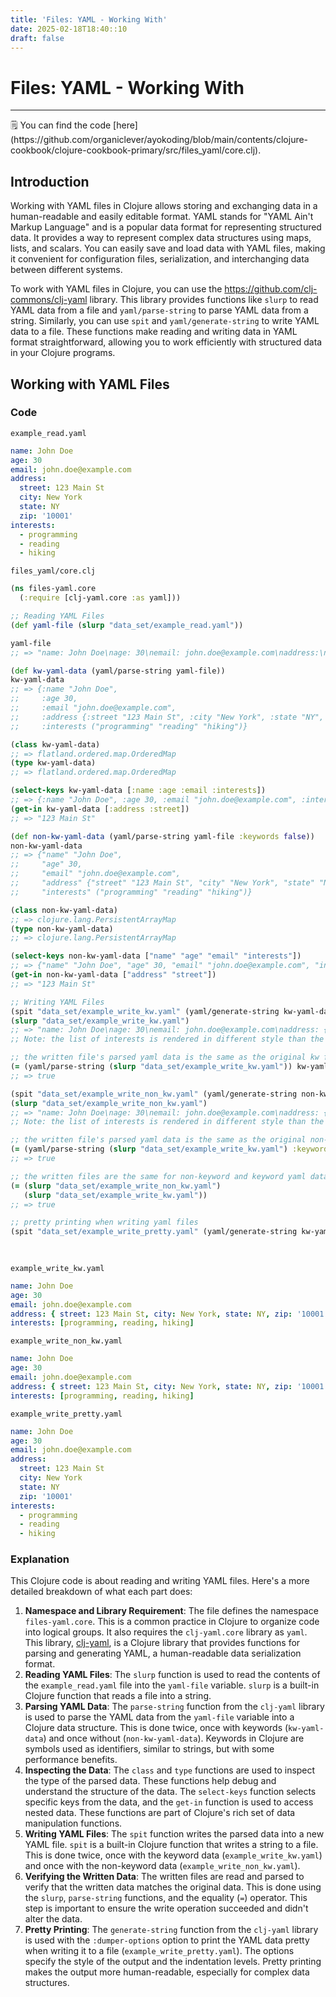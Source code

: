 ```yaml
---
title: 'Files: YAML - Working With'
date: 2025-02-18T18:40::10
draft: false
---
```


# Files: YAML - Working With

---

<aside>
🗒️ You can find the code [here](https://github.com/organiclever/ayokoding/blob/main/contents/clojure-cookbook/clojure-cookbook-primary/src/files_yaml/core.clj).

</aside>

## Introduction

Working with YAML files in Clojure allows storing and exchanging data in a human-readable and easily editable format. YAML stands for "YAML Ain't Markup Language" and is a popular data format for representing structured data. It provides a way to represent complex data structures using maps, lists, and scalars. You can easily save and load data with YAML files, making it convenient for configuration files, serialization, and interchanging data between different systems.

To work with YAML files in Clojure, you can use the https://github.com/clj-commons/clj-yaml library. This library provides functions like `slurp` to read YAML data from a file and `yaml/parse-string` to parse YAML data from a string. Similarly, you can use `spit` and `yaml/generate-string` to write YAML data to a file. These functions make reading and writing data in YAML format straightforward, allowing you to work efficiently with structured data in your Clojure programs.

## Working with YAML Files

### Code

`example_read.yaml`

```yaml
name: John Doe
age: 30
email: john.doe@example.com
address:
  street: 123 Main St
  city: New York
  state: NY
  zip: '10001'
interests:
  - programming
  - reading
  - hiking
```

`files_yaml/core.clj`

```clojure
(ns files-yaml.core
  (:require [clj-yaml.core :as yaml]))

;; Reading YAML Files
(def yaml-file (slurp "data_set/example_read.yaml"))

yaml-file
;; => "name: John Doe\nage: 30\nemail: john.doe@example.com\naddress:\n  street: 123 Main St\n  city: New York\n  state: NY\n  zip: \"10001\"\ninterests:\n  - programming\n  - reading\n  - hiking\n"

(def kw-yaml-data (yaml/parse-string yaml-file))
kw-yaml-data
;; => {:name "John Doe",
;;     :age 30,
;;     :email "john.doe@example.com",
;;     :address {:street "123 Main St", :city "New York", :state "NY", :zip "10001"},
;;     :interests ("programming" "reading" "hiking")}

(class kw-yaml-data)
;; => flatland.ordered.map.OrderedMap
(type kw-yaml-data)
;; => flatland.ordered.map.OrderedMap

(select-keys kw-yaml-data [:name :age :email :interests])
;; => {:name "John Doe", :age 30, :email "john.doe@example.com", :interests ("programming" "reading" "hiking")}
(get-in kw-yaml-data [:address :street])
;; => "123 Main St"

(def non-kw-yaml-data (yaml/parse-string yaml-file :keywords false))
non-kw-yaml-data
;; => {"name" "John Doe",
;;     "age" 30,
;;     "email" "john.doe@example.com",
;;     "address" {"street" "123 Main St", "city" "New York", "state" "NY", "zip" "10001"},
;;     "interests" ("programming" "reading" "hiking")}

(class non-kw-yaml-data)
;; => clojure.lang.PersistentArrayMap
(type non-kw-yaml-data)
;; => clojure.lang.PersistentArrayMap

(select-keys non-kw-yaml-data ["name" "age" "email" "interests"])
;; => {"name" "John Doe", "age" 30, "email" "john.doe@example.com", "interests" ("programming" "reading" "hiking")}
(get-in non-kw-yaml-data ["address" "street"])
;; => "123 Main St"

;; Writing YAML Files
(spit "data_set/example_write_kw.yaml" (yaml/generate-string kw-yaml-data))
(slurp "data_set/example_write_kw.yaml")
;; => "name: John Doe\nage: 30\nemail: john.doe@example.com\naddress: {street: 123 Main St, city: New York, state: NY, zip: '10001'}\ninterests: [programming, reading, hiking]\n"
;; Note: the list of interests is rendered in different style than the original file, but the data is the same

;; the written file's parsed yaml data is the same as the original kw file's parsed yaml data
(= (yaml/parse-string (slurp "data_set/example_write_kw.yaml")) kw-yaml-data)
;; => true

(spit "data_set/example_write_non_kw.yaml" (yaml/generate-string non-kw-yaml-data))
(slurp "data_set/example_write_non_kw.yaml")
;; => "name: John Doe\nage: 30\nemail: john.doe@example.com\naddress: {street: 123 Main St, city: New York, state: NY, zip: '10001'}\ninterests: [programming, reading, hiking]\n"
;; Note: the list of interests is rendered in different style than the original file, but the data is the same

;; the written file's parsed yaml data is the same as the original non-kw file's parsed yaml data
(= (yaml/parse-string (slurp "data_set/example_write_kw.yaml") :keywords false) non-kw-yaml-data)
;; => true

;; the written files are the same for non-keyword and keyword yaml data
(= (slurp "data_set/example_write_non_kw.yaml")
   (slurp "data_set/example_write_kw.yaml"))
;; => true

;; pretty printing when writing yaml files
(spit "data_set/example_write_pretty.yaml" (yaml/generate-string kw-yaml-data :dumper-options {:flow-style :block
                                                                                               :indicator-indent 2
                                                                                               :indent 6}))
```

`example_write_kw.yaml`

```yaml
name: John Doe
age: 30
email: john.doe@example.com
address: { street: 123 Main St, city: New York, state: NY, zip: '10001' }
interests: [programming, reading, hiking]
```

`example_write_non_kw.yaml`

```yaml
name: John Doe
age: 30
email: john.doe@example.com
address: { street: 123 Main St, city: New York, state: NY, zip: '10001' }
interests: [programming, reading, hiking]
```

`example_write_pretty.yaml`

```yaml
name: John Doe
age: 30
email: john.doe@example.com
address:
  street: 123 Main St
  city: New York
  state: NY
  zip: '10001'
interests:
  - programming
  - reading
  - hiking
```

### Explanation

This Clojure code is about reading and writing YAML files. Here's a more detailed breakdown of what each part does:

1. **Namespace and Library Requirement**: The file defines the namespace `files-yaml.core`. This is a common practice in Clojure to organize code into logical groups. It also requires the `clj-yaml.core` library as `yaml`. This library, [clj-yaml](https://github.com/clj-commons/clj-yaml), is a Clojure library that provides functions for parsing and generating YAML, a human-readable data serialization format.
2. **Reading YAML Files**: The `slurp` function is used to read the contents of the `example_read.yaml` file into the `yaml-file` variable. `slurp` is a built-in Clojure function that reads a file into a string.
3. **Parsing YAML Data**: The `parse-string` function from the `clj-yaml` library is used to parse the YAML data from the `yaml-file` variable into a Clojure data structure. This is done twice, once with keywords (`kw-yaml-data`) and once without (`non-kw-yaml-data`). Keywords in Clojure are symbols used as identifiers, similar to strings, but with some performance benefits.
4. **Inspecting the Data**: The `class` and `type` functions are used to inspect the type of the parsed data. These functions help debug and understand the structure of the data. The `select-keys` function selects specific keys from the data, and the `get-in` function is used to access nested data. These functions are part of Clojure's rich set of data manipulation functions.
5. **Writing YAML Files**: The `spit` function writes the parsed data into a new YAML file. `spit` is a built-in Clojure function that writes a string to a file. This is done twice, once with the keyword data (`example_write_kw.yaml`) and once with the non-keyword data (`example_write_non_kw.yaml`).
6. **Verifying the Written Data**: The written files are read and parsed to verify that the written data matches the original data. This is done using the `slurp`, `parse-string` functions, and the equality (`=`) operator. This step is important to ensure the write operation succeeded and didn't alter the data.
7. **Pretty Printing**: The `generate-string` function from the `clj-yaml` library is used with the `:dumper-options` option to print the YAML data pretty when writing it to a file (`example_write_pretty.yaml`). The options specify the style of the output and the indentation levels. Pretty printing makes the output more human-readable, especially for complex data structures.
